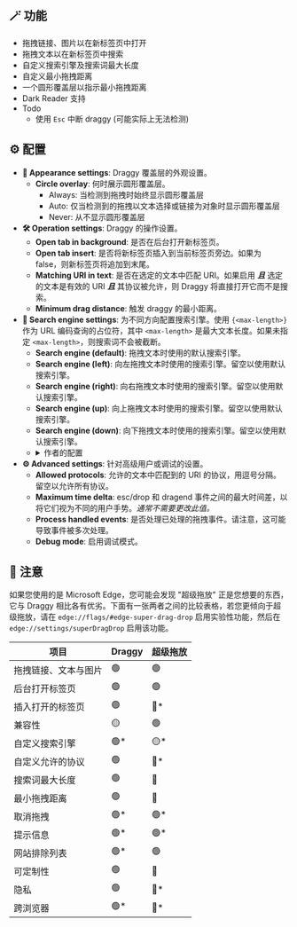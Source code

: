 ## 🪄 功能

- 拖拽链接、图片以在新标签页中打开
- 拖拽文本以在新标签页中搜索
- 自定义搜索引擎及搜索词最大长度
- 自定义最小拖拽距离
- 一个圆形覆盖层以指示最小拖拽距离
- Dark Reader 支持
- Todo
    - 使用 `Esc` 中断 draggy (可能实际上无法检测)

## ⚙️ 配置

- **🎨 Appearance settings**: Draggy 覆盖层的外观设置。
    - **Circle overlay**: 何时展示圆形覆盖层。
        - Always: 当检测到拖拽时始终显示圆形覆盖层
        - Auto: 仅当检测到的拖拽以文本选择或链接为对象时显示圆形覆盖层
        - Never: 从不显示圆形覆盖层
- **🛠️ Operation settings**: Draggy 的操作设置。
    - **Open tab in background**: 是否在后台打开新标签页。
    - **Open tab insert**: 是否将新标签页插入到当前标签页旁边。如果为 false，则新标签页将追加到末尾。
    - **Matching URI in text**: 是否在选定的文本中匹配 URI。如果启用 ***且*** 选定的文本是有效的 URI ***且*** 其协议被允许，则 Draggy 将直接打开它而不是搜索。
    - **Minimum drag distance**: 触发 draggy 的最小距离。
- **🔎 Search engine settings**: 为不同方向配置搜索引擎。使用 `{<max-length>}` 作为 URL 编码查询的占位符，其中 `<max-length>` 是最大文本长度。如果未指定 `<max-length>`，则搜索词不会被截断。
    - **Search engine (default)**: 拖拽文本时使用的默认搜索引擎。
    - **Search engine (left)**: 向左拖拽文本时使用的搜索引擎。留空以使用默认搜索引擎。
    - **Search engine (right)**: 向右拖拽文本时使用的搜索引擎。留空以使用默认搜索引擎。
    - **Search engine (up)**: 向上拖拽文本时使用的搜索引擎。留空以使用默认搜索引擎。
    - **Search engine (down)**: 向下拖拽文本时使用的搜索引擎。留空以使用默认搜索引擎。
    - <details><summary>作者的配置</summary>
        <ul>
            <li><strong>Search engine (left)</strong>: <code>https://www.deepl.com/zh/translator#en/zh-hans/{}</code> (DeepL 翻译)</li>
            <li><strong>Search engine (right)</strong>: <code>https://opnxng.com/search?q={50}</code> (OpnXng 搜索)</li>
            <li><strong>Search engine (up)</strong>: <code>https://www.google.com/search?q={50}</code> (Google 搜索)</li>
            <li><strong>Search engine (down)</strong>: <code>https://www.bing.com/search?q={50}</code> (Bing 搜索)</li>
        </ul>
    </details>
- **⚙️ Advanced settings**: 针对高级用户或调试的设置。
    - **Allowed protocols**: 允许的文本中匹配到的 URI 的协议，用逗号分隔。留空以允许所有协议。
    - **Maximum time delta**: esc/drop 和 dragend 事件之间的最大时间差，以将它们视为不同的用户手势。*通常不需要更改此值。*
    - **Process handled events**: 是否处理已处理的拖拽事件。请注意，这可能导致事件被多次处理。
    - **Debug mode**: 启用调试模式。

## 📃 注意

如果您使用的是 Microsoft Edge，您可能会发现 "超级拖放" 正是您想要的东西，它与 Draggy 相比各有优劣。下面有一张两者之间的比较表格，若您更倾向于超级拖放，请在 `edge://flags/#edge-super-drag-drop` 启用实验性功能，然后在 `edge://settings/superDragDrop` 启用该功能。

| 项目 | Draggy | 超级拖放 |
| --- | --- | --- |
| 拖拽链接、文本与图片 | 🟢 | 🟢 |
| 后台打开标签页 | 🟢 | 🟢 |
| 插入打开的标签页 | 🟢 | <span title="已打开的标签页总是追加到末尾">🔴*</span> |
| 兼容性 | 🟡 | 🟢 |
| 自定义搜索引擎 | <span title="基于拖拽方向允许最多 4 个不同的搜索引擎">🟢*</span> | <span title="仅允许 1 个搜索引擎且限制为 Bing 或默认搜索引擎">🟡*</span> |
| 自定义允许的协议 | 🟢 | <span title="仅允许 http 和 https">🔴*</span> |
| 搜索词最大长度 | 🟢 | 🔴 |
| 最小拖拽距离 | 🟢 | 🔴 |
| 取消拖拽 | <span title="将鼠标移回圈内 (浏览器设计使得 Esc 取消无法实现)">🟢*</span> | <span title="按 Esc 键">🟢*</span> |
| 提示信息 | <span title="圆形覆盖层">🟢*</span> | <span title="顶部 Toast">🟢*</span> |
| 网站排除列表 | <span title="自行在 Tampermonkey 中配置">🟢*</span> | 🟢 |
| 可定制性 | 🟢 | 🔴 |
| 隐私 | 🟢 | <span title="会在搜索时添加跟踪参数">🔴*</span> |
| 跨浏览器 | <span title="预计可以在所有装有篡改猴的现代浏览器中工作">🟢*</span> | <span title="仅限 Edge">🔴*</span> |
